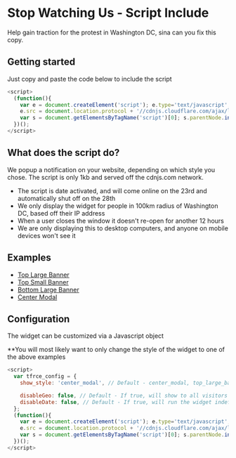 
# Stop Watching Us - Script Include

Help gain traction for the protest in Washington DC, sina can you fix this copy.

## Getting started

Just copy and paste the code below to include the script


```javascript
<script> 
  (function(){
    var e = document.createElement('script'); e.type='text/javascript'; e.async = true;
    e.src = document.location.protocol + '//cdnjs.cloudflare.com/ajax/libs/tfrce-widget/1/widget.min.js';
    var s = document.getElementsByTagName('script')[0]; s.parentNode.insertBefore(e, s);
  })();
</script>
```

## What does the script do?

We popup a notification on your website, depending on which style you chose. The script is only 1kb and served off the cdnjs.com network.

* The script is date activated, and will come online on the 23rd and automatically shut off on the 28th
* We only display the widget for people in 100km radius of Washington DC, based off their IP address
* When a user closes the window it doesn't re-open for another 12 hours
* We are only displaying this to desktop computers, and anyone on mobile devices won't see it

## Examples

* [Top Large Banner](http://tfrce.github.io/widget/example/top_large_banner_example.html)
* [Top Small Banner](http://tfrce.github.io/widget/example/top_small_banner_example.html)
* [Bottom Large Banner](http://tfrce.github.io/widget/example/bottom_large_banner_example.html)
* [Center Modal](http://tfrce.github.io/widget/example/center_modal_example.html)

## Configuration

The widget can be customized via a Javascript object

**You will most likely want to only change the style of the widget to one of the above examples

```javascript
<script> 
  var tfrce_config = {
    show_style: 'center_modal', // Default - center_modal, top_large_banner, bottom_large_banner, top_smaller_banner

    disableGeo: false, // Default - If true, will show to all visitors not just those around Washington DC
    disableDate: false, // Default - If true, will run the widget indefinitely and not just inside the configured time frame
  };
  (function(){
    var e = document.createElement('script'); e.type='text/javascript'; e.async = true;
    e.src = document.location.protocol + '//cdnjs.cloudflare.com/ajax/libs/tfrce-widget/1/widget.min.js';
    var s = document.getElementsByTagName('script')[0]; s.parentNode.insertBefore(e, s);
  })();
</script>
```